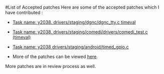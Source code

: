 #List of Accepted patches
Here are some of the accepted patches which I have contributed :
* [Task name: y2038. drivers/staging/dgnc/dgnc_tty.c timeval](https://git.kernel.org/cgit/linux/kernel/git/gregkh/staging.git/commit/?h=staging-testing&id=36beff6e20740e055c11ec87d9f41ea54a842db5)
* [Task name: y2038. drivers/staging/comedi/drivers/comedi_test.c (timeval)](https://git.kernel.org/cgit/linux/kernel/git/gregkh/staging.git/commit/?h=staging-testing&id=dd28153b2a8ca216350a9f42de58cf3a966cba30)
* [Task name: y2038 drivers/staging/android/timed_gpio.c](https://git.kernel.org/cgit/linux/kernel/git/gregkh/staging.git/commit/?h=staging-testing&id=d2b778712e3aa5258fabbb96ed05bcb073a1ce2e)

* More of the patches can be viewed [here](https://git.kernel.org/cgit/linux/kernel/git/gregkh/staging.git/log/?h=staging-next&qt=author&q=somyaanand214%40gmail.com&showmsg=1).

More patches are in review process as well.
